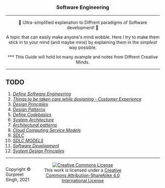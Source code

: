 <h3 align="center">
Software Engineering
</h3>

****

<p align="center">
🎉 Ultra-simplified explanation to Diffrent paradigms of Software development! 🎉
</p>
<p align="center">
A topic that can easily make anyone's mind wobble. Here I try to make them stick in to your mind (and maybe mine) by explaining them in the <i>simplest</i> way possible.
</p>

<p align="center">
*** This Guide will hold lot many example and notes from Diffrent Creative Minds.
</p>

****

## TODO

1. [*Define Software Engineering*](https://github.com/supersaiyane/Software_Design_Etiquettes/tree/main/Architectural%20patterns)
2. [*Things to be taken care while designing - Customer Experience*](https://github.com/supersaiyane/Software_Design_Etiquettes/tree/main/CX-Defining%20Customer%20Experience)
3. [*Design Principles*](https://github.com/supersaiyane/Software_Design_Etiquettes/tree/main/Design%20Principles)
4. [*Design Patterns*](https://github.com/supersaiyane/Software_Design_Etiquettes/tree/main/Design%20Patterns)
5.  [*Define Codebasics*](https://github.com/supersaiyane/Software_Design_Etiquettes/tree/main/Code%20Basics)
6.  [*System Architecture*](https://github.com/supersaiyane/Software_Design_Etiquettes/tree/main/System%20Architecture)
7.  [*Architectural patterns*](https://github.com/supersaiyane/Software_Design_Etiquettes/tree/main/Architectural%20patterns)
8.  [*Cloud Computing Service Models*](https://github.com/supersaiyane/Software_Design_Etiquettes/tree/main/Cloud%20Computing)
9.  [*SDLC*](https://github.com/supersaiyane/Software_Design_Etiquettes/tree/main/SDLC)
10. [*SDLC MODELS*](https://github.com/supersaiyane/Software_Design_Etiquettes/tree/main/SDLC%20models)
11. [*Software Development*](https://github.com/supersaiyane/Software_Design_Etiquettes/tree/main/Software%20Development)
12. [*System Design Principles*](https://github.com/supersaiyane/Software_Design_Etiquettes/tree/main/System%20Design)


****

<footer>
<p style="float:left; width: 20%;">
Copyright © Gurpreet Singh, 2021
</p>
<p style="float:center; width: 80%; text-align:center;">
<a rel="license" href="http://creativecommons.org/licenses/by-sa/4.0/"><img alt="Creative Commons License" style="border-width:0" src="https://i.creativecommons.org/l/by-sa/4.0/88x31.png" /></a><br />This work is licensed under a <a rel="license" href="http://creativecommons.org/licenses/by-sa/4.0/">Creative Commons Attribution-ShareAlike 4.0 International License</a>
</p>
</footer>